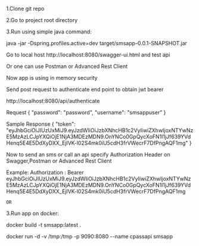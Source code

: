 1.Clone git repo

2.Go to project root directory

3.Run using simple java command:

java -jar -Dspring.profiles.active=dev target/smsapp-0.0.1-SNAPSHOT.jar

Go to local host http://localhost:8080/swagger-ui.html and test api

Or one can use Postman or Advanced Rest Client

Now app is using in memory security

Send post request to authenticate end point to obtain jwt bearer

http://localhost:8080/api/authenticate

Request
{
  "password": "password",
  "username": "smsappuser"
}

Sample Response
{
"token": "eyJhbGciOiJIUzUxMiJ9.eyJzdWIiOiJzbXNhcHB1c2VyIiwiZXhwIjoxNTYwNzE5MzAzLCJpYXQiOjE1NjA3MDEzMDN9.OnYNCo0GpQycXoFN1l1jJf639YVdHenq5E4E5DdXyDXX_EjIVK-l02S4mk0iU5cdH3frVWecrF7DfPngAQF1mg"
}

Now to send an sms or call an api specify Authorization Header on Swagger,Postman or Advanced Rest Client

Example: Authorization : Bearer eyJhbGciOiJIUzUxMiJ9.eyJzdWIiOiJzbXNhcHB1c2VyIiwiZXhwIjoxNTYwNzE5MzAzLCJpYXQiOjE1NjA3MDEzMDN9.OnYNCo0GpQycXoFN1l1jJf639YVdHenq5E4E5DdXyDXX_EjIVK-l02S4mk0iU5cdH3frVWecrF7DfPngAQF1mg


	OR

3.Run app on docker:

docker build -t smsapp:latest .

docker run -d -v /tmp:/tmp -p 9090:8080  --name cpassapi smsapp



